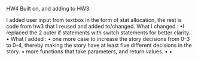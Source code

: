 HW4
Built on, and adding to HW3.

I added user input from textbox in the form of stat allocation, the rest is code from hw3 that I reused and added to/changed. 
What I changed : 
•I replaced the 2 outer if statements with switch statements for better clarity.
•
What I added :
• one more case to increase the story decisions from 0-3 to 0-4, thereby making the story have at least five different decisions in the story.
• more functions that take parameters, and return values.
• 
•